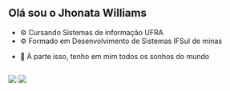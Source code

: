 ## Olá sou o Jhonata Williams

* ⚙️  Cursando Sistemas de informação UFRA
* ⚙️  Formado em Desenvolvimento de Sistemas IFSul de minas

- 💬 À parte isso, tenho em mim todos os sonhos do mundo
  
##
  
<div> 
  <a href = "mailto:jhonatawwxx@gmail.com"><img src="https://img.shields.io/badge/-Gmail-%23333?style=for-the-badge&logo=gmail&logoColor=white" target="_blank"></a>
  <a href="https://www.linkedin.com/in/jhonataww" target="_blank"><img src="https://img.shields.io/badge/-LinkedIn-%230077B5?style=for-the-badge&logo=linkedin&logoColor=white" target="_blank"></a> 

</div>
  
  
